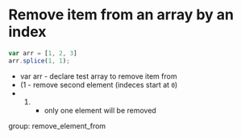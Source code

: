 # Remove item from an array by an index

```javascript
var arr = [1, 2, 3]
arr.splice(1, 1);
```

- var arr - declare test array to remove item from
- (1 - remove second element (indeces start at ```0```)
-  1) - only one element will be removed

group: remove_element_from

